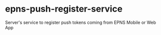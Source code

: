 # epns-push-register-service
Server's service to register push tokens coming from EPNS Mobile or Web App
